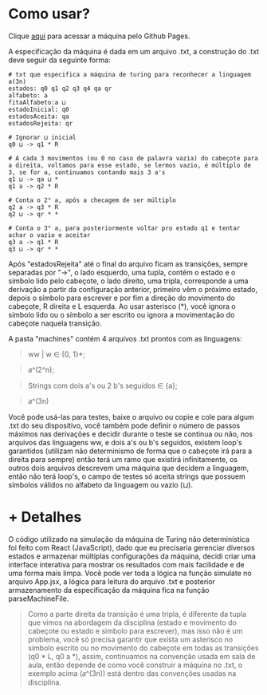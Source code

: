 # Como usar?

Clique [aqui](https://deyvib.github.io/MaquinaDeTuringND/) para acessar a máquina pelo Github Pages.

A especificação da máquina é dada em um arquivo .txt, a construção do .txt deve seguir da seguinte forma:

```
# txt que especifica a máquina de turing para reconhecer a linguagem a(3n)
estados: q0 q1 q2 q3 q4 qa qr
alfabeto: a
fitaAlfabeto:a ⊔
estadoInicial: q0
estadosAceita: qa
estadosRejeita: qr

# Ignorar ⊔ inicial
q0 ⊔ -> q1 * R

# A cada 3 movimentos (ou 0 no caso de palavra vazia) do cabeçote para a direita, voltamos para esse estado, se lermos vazio, é múltiplo de 3, se for a, continuamos contando mais 3 a's
q1 ⊔ -> qa ⊔ *
q1 a -> q2 * R

# Conta o 2° a, após a checagem de ser múltiplo
q2 a -> q3 * R
q2 ⊔ -> qr * *

# Conta o 3° a, para posteriormente voltar pro estado q1 e tentar achar o vazio e aceitar
q3 a -> q1 * R
q3 ⊔ -> qr * *

```

Após "estadosRejeita" até o final do arquivo ficam as transições, sempre separadas por "->", o lado esquerdo, uma tupla, contém o estado e o símbolo lido pelo cabeçote, o lado direito, uma tripla, corresponde a uma derivação a partir da configuração anterior, primeiro vêm o próximo estado, depois o símbolo para escrever e por fim a direção do movimento do cabeçote, R direita e L esquerda. Ao usar asterisco (*), você ignora o símbolo lido ou o símbolo a ser escrito ou ignora a movimentação do cabeçote naquela transição.

A pasta "machines" contém 4 arquivos .txt prontos com as linguagens:

> ww | w ∈ {0, 1}*;

> 𝑎^(2^n);

> Strings com dois a's ou 2 b's seguidos ∈ {a};

> 𝑎^(3n)

Você pode usá-las para testes, baixe o arquivo ou copie e cole para algum .txt do seu dispositivo, você também pode definir o número de passos máximos nas derivações e decidir durante o teste se continua ou não, nos arquivos das linguagens ww, e dois a's ou b's seguidos, existem loop's garantidos (utilizam não determinismo de forma que o cabeçote irá para a direita para sempre) então terá um ramo que existirá infinitamente, os outros dois arquivos descrevem uma máquina que decidem a linguagem, então não terá loop's, o campo de testes só aceita strings que possuem símbolos válidos no alfabeto da linguagem ou vazio (⊔).

# + Detalhes

O código utilizado na simulação da máquina de Turing não determinística foi feito com React (JavaScript), dado que eu precisaria gerenciar diversos estados e armazenar múltiplas configurações da máquina, decidi criar uma interface interativa para mostrar os resultados com mais facilidade e de uma forma mais limpa. Você pode ver toda a lógica na função simulate no arquivo App.jsx, a lógica para leitura do arquivo .txt e posterior armazenamento da especificação da máquina fica na função parseMachineFile.

> Como a parte direita da transição é uma tripla, é diferente da tupla que vimos na abordagem da disciplina (estado e movimento do cabeçote ou estado e simbolo para escrever), mas isso não é um problema, você só precisa garantir que exista um asterisco no simbolo escrito ou no movimento do cabeçote em todas as transições (q0 * L, q0 a *), assim, continuamos na convenção usada em sala de aula, então depende de como você construir a máquina no .txt, o exemplo acima (𝑎^(3n)) está dentro das convenções usadas na disciplina.
